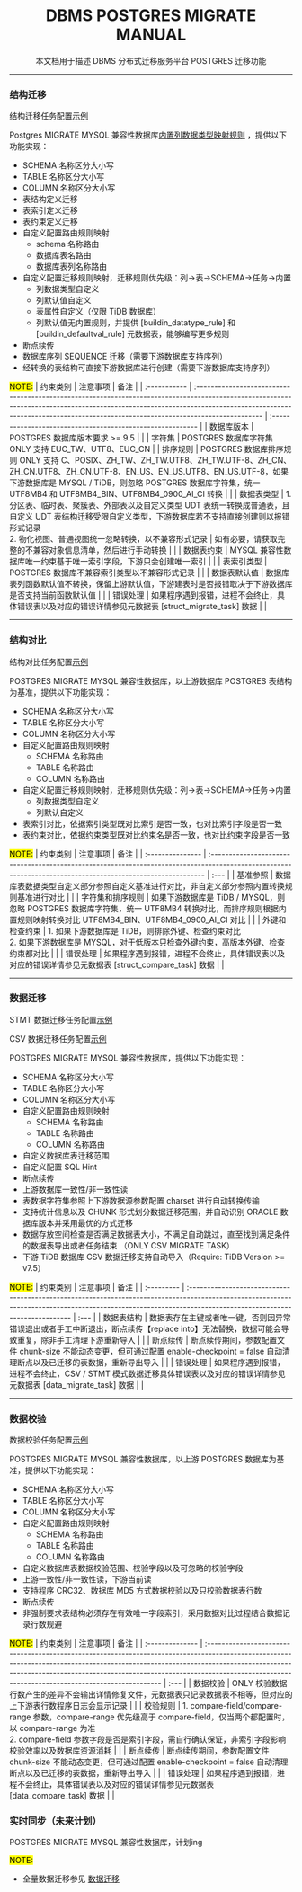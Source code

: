<h1 align="center">
  DBMS POSTGRES MIGRATE MANUAL
</h1>
<p align="center">
  本文档用于描述 DBMS 分布式迁移服务平台 POSTGRES 迁移功能
</p>

------
### 结构迁移
结构迁移任务配置[示例](../example/struct_migrate_task.toml) 

Postgres MIGRATE MYSQL 兼容性数据库[内置列数据类型映射规则](../doc/buildin_rule_reverse_p)
，提供以下功能实现：
- SCHEMA 名称区分大小写
- TABLE 名称区分大小写
- COLUMN 名称区分大小写
- 表结构定义迁移
- 表索引定义迁移
- 表约束定义迁移
- 自定义配置路由规则映射
  - schema 名称路由
  - 数据库表名路由
  - 数据库表列名称路由
- 自定义配置迁移规则映射，迁移规则优先级：列->表->SCHEMA->任务->内置
  - 列数据类型自定义
  - 列默认值自定义
  - 表属性自定义（仅限 TiDB 数据库）
  - 列默认值无内置规则，并提供 [buildin_datatype_rule] 和 [buildin_defaultval_rule] 元数据表，能够编写更多规则
- 断点续传
- 数据库序列 SEQUENCE 迁移（需要下游数据库支持序列）
- 经转换的表结构可直接下游数据库进行创建（需要下游数据库支持序列）

 
<mark>NOTE:</mark>
| 约束类别     | 注意事项                                                                                                                                                                                                                                                      | 备注                                                       |
| :----------- | :------------------------------------------------------------------------------------------------------------------------------------------------------------------------------------------------------------------------------------------------------------ | :--------------------------------------------------------- |
| 数据库版本   | POSTGRES 数据库版本要求 >= 9.5                                                                                                                                                                                                                                |                                                            |
| 字符集       | POSTGRES 数据库字符集 ONLY 支持 EUC_TW、UTF8、EUC_CN                                                                                                                                                                                                          |
| 排序规则     | POSTGRES 数据库排序规则 ONLY 支持 C、POSIX、ZH_TW、ZH_TW.UTF8、ZH_TW.UTF-8、ZH_CN、ZH_CN.UTF8、ZH_CN.UTF-8、EN_US、EN_US.UTF8、EN_US.UTF-8，如果下游数据库是 MYSQL / TiDB，则忽略 POSTGRES 数据库字符集，统一 UTF8MB4 和 UTF8MB4_BIN、UTF8MB4_0900_AI_CI 转换 |                                                            |
| 数据表类型   | 1. 分区表、临时表、聚簇表、外部表以及自定义类型 UDT 表统一转换成普通表，且自定义 UDT 表结构迁移受限自定义类型，下游数据库若不支持直接创建则以报错形式记录<br>2. 物化视图、普通视图统一忽略转换，以不兼容形式记录                                              | 如有必要，请获取完整的不兼容对象信息清单，然后进行手动转换 |  |
| 数据表约束   | MYSQL 兼容性数据库唯一约束基于唯一索引字段，下游只会创建唯一索引                                                                                                                                                                                              |                                                            |
| 表索引类型   | POSTGRES 数据库不兼容索引类型以不兼容形式记录                                                                                                                                                                                                                 |                                                            |
| 数据表默认值 | 数据库表列函数默认值不转换，保留上游默认值，下游建表时是否报错取决于下游数据库是否支持当前函数默认值                                                                                                                                                          |                                                            |
| 错误处理     | 如果程序遇到报错，进程不会终止，具体错误表以及对应的错误详情参见元数据表 [struct_migrate_task] 数据                                                                                                                                                           |                                                            |

------

### 结构对比
结构对比任务配置[示例](../example/struct_compare_task.toml)

POSTGRES MIGRATE MYSQL 兼容性数据库，以上游数据库 POSTGRES 表结构为基准，提供以下功能实现：
- SCHEMA 名称区分大小写
- TABLE 名称区分大小写
- COLUMN 名称区分大小写
- 自定义配置路由规则映射
  - SCHEMA 名称路由
  - TABLE 名称路由
  - COLUMN 名称路由
- 自定义配置迁移规则映射，迁移规则优先级：列->表->SCHEMA->任务->内置
  - 列数据类型自定义
  - 列默认自定义
- 表索引对比，依据索引类型既对比索引是否一致，也对比索引字段是否一致
- 表约束对比，依据约束类型既对比约束名是否一致，也对比约束字段是否一致

<mark>NOTE:</mark>
| 约束类别         | 注意事项                                                                                                                                                    | 备注 |
| :--------------- | :---------------------------------------------------------------------------------------------------------------------------------------------------------- | :--- |
| 基准参照         | 数据库表数据类型自定义部分参照自定义基准进行对比，非自定义部分参照内置转换规则基准进行对比                                                                  |      |
| 字符集和排序规则 | 如果下游数据库是 TiDB / MYSQL，则忽略 POSTGRES 数据库字符集，统一 UTF8MB4 转换对比，而排序规则根据内置规则映射转换对比 UTF8MB4_BIN、UTF8MB4_0900_AI_CI 对比 |      |
| 外键和检查约束   | 1. 如果下游数据库是 TiDB，则排除外键、检查约束对比<br>2. 如果下游数据库是 MYSQL，对于低版本只检查外键约束，高版本外键、检查约束都对比                       |      |
| 错误处理         | 如果程序遇到报错，进程不会终止，具体错误表以及对应的错误详情参见元数据表 [struct_compare_task] 数据                                                         |      |

------
### 数据迁移 
STMT 数据迁移任务配置[示例](../example/stmt_migrate_task.toml)

CSV 数据迁移任务配置[示例](../example/csv_migrate_task.toml)

POSTGRES MIGRATE MYSQL 兼容性数据库，提供以下功能实现：
- SCHEMA 名称区分大小写
- TABLE 名称区分大小写
- COLUMN 名称区分大小写
- 自定义配置路由规则映射
  - SCHEMA 名称路由
  - TABLE 名称路由
  - COLUMN 名称路由
- 自定义数据库表迁移范围
- 自定义配置 SQL Hint 
- 断点续传
- 上游数据库一致性/非一致性读
- 表数据字符集参照上下游数据源参数配置 charset 进行自动转换传输
- 支持统计信息以及 CHUNK 形式划分数据迁移范围，并自动识别 ORACLE 数据库版本并采用最优的方式迁移
- 数据存放空间检查是否满足数据表大小，不满足自动跳过，直至找到满足条件的数据表导出或者任务结束 （ONLY CSV MIGRATE TASK）
- 下游 TiDB 数据库 CSV 数据迁移支持自动导入（Require: TiDB Version >= v7.5）

<mark>NOTE:</mark>
| 约束类别   | 注意事项                                                                                                                                                                                                   | 备注 |
| :--------- | :--------------------------------------------------------------------------------------------------------------------------------------------------------------------------------------------------------- | :--- |
| 数据表结构 | 数据表存在主键或者唯一键，否则因异常错误退出或者手工中断退出，断点续传【replace into】无法替换，数据可能会导致重复，除非手工清理下游重新导入                                                               |      |
| 断点续传   | 断点续传期间，参数配置文件 chunk-size 不能动态变更，但可通过配置 enable-checkpoint = false 自动清理断点以及已迁移的表数据，重新导出导入                                                                    |      |
| 错误处理   | 如果程序遇到报错，进程不会终止，CSV / STMT 模式数据迁移具体错误表以及对应的错误详情参见元数据表 [data_migrate_task] 数据 |      |

------
### 数据校验

数据校验任务配置[示例](../example/data_compare_task.toml)

POSTGRES MIGRATE MYSQL 兼容性数据库，以上游 POSTGRES 数据库为基准，提供以下功能实现：
- SCHEMA 名称区分大小写
- TABLE 名称区分大小写
- COLUMN 名称区分大小写
- 自定义配置路由规则映射
  - SCHEMA 名称路由
  - TABLE 名称路由
  - COLUMN 名称路由
- 自定义数据库表数据校验范围、校验字段以及可忽略的校验字段
- 上游一致性/非一致性读，下游当前读
- 支持程序 CRC32、数据库 MD5 方式数据校验以及只校验数据表行数
- 断点续传
- 非强制要求表结构必须存在有效唯一字段索引，采用数据对比过程结合数据记录行数规避

<mark>NOTE:</mark>
| 约束类别        | 注意事项                                                                                                                                                                                                                                                                                                     | 备注 |
| :-------------- | :----------------------------------------------------------------------------------------------------------------------------------------------------------------------------------------------------------------------------------------------------------------------------------------------------------- | :--- |
| 数据校验        | ONLY 校验数据行数产生的差异不会输出详情修复文件，元数据表只记录数据表不相等，但对应的上下游表行数程序日志会显示记录 |      |
| 校验规则        | 1. compare-field/compare-range 参数，compare-range 优先级高于 compare-field，仅当两个都配置时，以 compare-range 为准<br>2. compare-field 参数字段是否是索引字段，需自行确认保证，非索引字段影响校验效率以及数据库资源消耗                                                                                    |      |
| 断点续传        | 断点续传期间，参数配置文件 chunk-size 不能动态变更，但可通过配置 enable-checkpoint = false 自动清理断点以及已迁移的表数据，重新导出导入                                                                                                                                                                      |      |
| 错误处理        | 如果程序遇到报错，进程不会终止，具体错误表以及对应的错误详情参见元数据表 [data_compare_task] 数据                                                                                                                                                                                                            |      |

### 实时同步（未来计划）

POSTGRES MIGRATE MYSQL 兼容性数据库，计划ing

<mark>NOTE:</mark>
- 全量数据迁移参见 <a href="#数据迁移-">数据迁移</a>